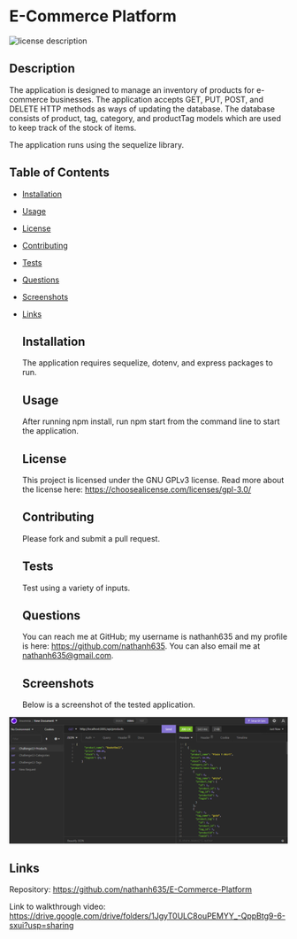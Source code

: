 # E-Commerce Platform
  ![license description](https://img.shields.io/badge/license-GNU_GPLv3-blue)

  ## Description

  The application is designed to manage an inventory of products for e-commerce businesses. The application accepts GET, PUT, POST, and DELETE HTTP methods as ways of updating the database. The database consists of product, tag, category, and productTag models which are used to keep track of the stock of items.
  
  The application runs using the sequelize library.

## Table of Contents

- [Installation](#installation)
- [Usage](#usage)
- [License](#License)
- [Contributing](#contributing)
- [Tests](#tests)
- [Questions](#questions)
- [Screenshots](#screenshots)
- [Links](#links)

  ## Installation

  The application requires sequelize, dotenv, and express packages to run.

  ## Usage

  After running npm install, run npm start from the command line  to start the application.

  ## License

  This project is licensed under the GNU GPLv3 license. Read more about the license here:
  https://choosealicense.com/licenses/gpl-3.0/
  

  ## Contributing

  Please fork and submit a pull request.

  ## Tests

  Test using a variety of inputs.

  ## Questions

  You can reach me at GitHub; my username is nathanh635 and my profile is here: https://github.com/nathanh635. 
  You can also email me at nathanh635@gmail.com. 
  
  ## Screenshots

  Below is a screenshot of the tested application.

![deployed page](./assets/screenshot.PNG)
  
## Links

  Repository: https://github.com/nathanh635/E-Commerce-Platform
  
  Link to walkthrough video: https://drive.google.com/drive/folders/1JgyT0ULC8ouPEMYY_-QppBtg9-6-sxui?usp=sharing

